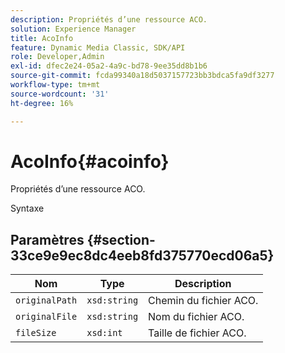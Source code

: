 ```yaml
---
description: Propriétés d’une ressource ACO.
solution: Experience Manager
title: AcoInfo
feature: Dynamic Media Classic, SDK/API
role: Developer,Admin
exl-id: dfec2e24-05a2-4a9c-bd78-9ee35dd8b1b6
source-git-commit: fcda99340a18d5037157723bb3bdca5fa9df3277
workflow-type: tm+mt
source-wordcount: '31'
ht-degree: 16%

---
```


# AcoInfo{#acoinfo}

Propriétés d’une ressource ACO.

Syntaxe

## Paramètres {#section-33ce9e9ec8dc4eeb8fd375770ecd06a5}

| Nom | Type | Description |
|---|---|---|
| `originalPath` | `xsd:string` | Chemin du fichier ACO. |
| `originalFile` | `xsd:string` | Nom du fichier ACO. |
| `fileSize` | `xsd:int` | Taille de fichier ACO. |
